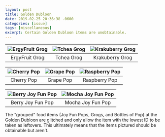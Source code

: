 ```yaml
---
layout: post
title: Golden Dubloon
date: 2019-02-25 20:36:38 -0600
categories: [issue]
tags: [miscellaneous]
excerpt: Certain Golden Dubloon items are unobtainable.
---
```


| ![ErgyFruit Grog][ergy-grog] | ![Tchea Grog][tchea-grog] | ![Krakuberry Grog][berry-grog] |
|:-:|:-:|:-:|
| ErgyFruit Grog | Tchea Grog | Krakuberry Grog |


| ![Cherry Pop][cherry-pop] | ![Grape Pop][grape-pop] | ![Raspberry Pop][berry-pop] |
|:-:|:-:|:-:|
Cherry Pop | Grape Pop | Raspberry Pop


| ![Berry Joy Fun Pop][berry-fpop] | ![Mocha Joy Fun Pop][mocha-fpop] |
|:-:|:-:|
Berry Joy Fun Pop | Mocha Joy Fun Pop

The "grouped" food items (Joy Fun Pops, Grogs, and Bottles of Pop) at the Golden Dubloon are glitched and only allow the item with the lowest ID to be taken as leftovers.
This ultimately means that the items pictured should be obtainable but aren't.

[ergy-grog]: http://images.neopets.com/items/piratefood_10.gif
[tchea-grog]: http://images.neopets.com/items/piratefood_11.gif
[berry-grog]: http://images.neopets.com/items/piratefood_12.gif

[cherry-pop]: http://images.neopets.com/items/piratefood_14.gif
[grape-pop]: http://images.neopets.com/items/piratefood_15.gif
[berry-pop]: http://images.neopets.com/items/piratefood_15.gif

[berry-fpop]: http://images.neopets.com/items/piratefood_27.gif
[mocha-fpop]: http://images.neopets.com/items/piratefood_28.gif
